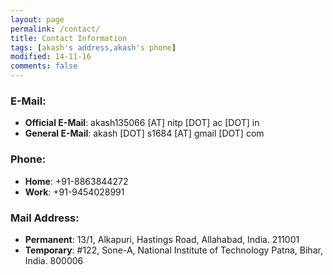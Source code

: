 ```yaml
---
layout: page
permalink: /contact/
title: Contact Information
tags: [akash's address,akash's phone]
modified: 14-11-16
comments: false
---
```


### E-Mail:
* **Official E-Mail**: akash135066 [AT] nitp [DOT] ac [DOT] in
* **General E-Mail**: akash [DOT] s1684 [AT] gmail [DOT] com

### Phone:
* **Home**: +91-8863844272
* **Work**: +91-9454028991

### Mail Address:
* **Permanent**: 13/1, Alkapuri, Hastings Road, Allahabad, India. 211001
* **Temporary**: #122, Sone-A, National Institute of Technology Patna, Bihar, India. 800006

